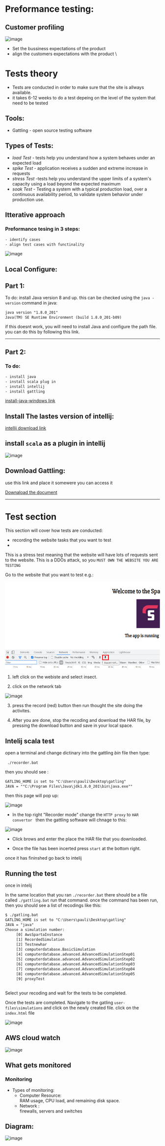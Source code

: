 # Preformance testing:
## Customer profiling 
![image](https://serendipity2.com/s2web/wp-content/uploads/2017/04/Customer-Profiling.jpg)
 - Set the bussiness expectations of the product 
 - align the customers expectations with the product \


# Tests theory
 - Tests are conducted in order to make sure that the site is allways available.  
 - it takes 6-12 weeks to do a test depeing on the level of the system that need to be tested
## Tools: 
- Gattling - open source testing software 
## Types of Tests: 
 - *load Test* - tests help you understand how a system behaves under an expected load
 - *spike Test* - application receives a sudden and extreme increase in requests
 - *stress Test* -tests help you understand the upper limits of a system's capacity using a load beyond the expected maximum
 - *soak Test* - Testing a system with a typical production load, over a continuous availability period, to validate system behavior under production use.

## Itterative approach 
### Preformance tesing in 3 steps:
    - identify cases
    - align test cases with functinality 
![image](https://www.smartsheet.com/sites/default/files/IC-Iterative-Process.jpg)
## Local Configure:
## Part 1:
To do:
install Java version 8 and up.
this can be checked using the `java -version` command in java:
```
java version "1.8.0_201"
Java(TM) SE Runtime Environment (build 1.8.0_201-b09)
```
if this doesnt work, you will need to install Java and configure the path file. you can do this by following this link. 
___
## Part 2:
### To do:
    - install java
    - install scala plug in 
    - install intellij
    - install gattling

[install-java-windows link](https://devwithus.com/install-java-windows-10/)

## Install The lastes version of intellij:

[intellij download link](https://www.jetbrains.com/idea/download/#section=windows)


## install `scala` as a plugin in intellij
![image](https://devskiller.com/wp-content/uploads/2018/05/Scala-Blog-post.png)

## Download Gattling:
use this link and place it somewere you can access it

[Downaload the document](https://gatling.io/docs/gatling/tutorials/installation/)

___
# Test section
This section will cover how tests are conducted:
- recording the website tasks that you want to test 
- 


This is a stress test meaning that the website will have lots of requests sent to the website. This is a DDOs attack, so you ` MUST OWN THE WEBSITE YOU ARE TESTING `


Go to the website that you want to test e.g.: 

![images](https://github.com/ViMitre/sre_gatling/raw/main/img/1.png)



1. left click on the webiste and select insect. 

2. click on the network tab

![image](https://docs.appdynamics.com/download/attachments/31820071/HARone.png?version=1&modificationDate=1418933961000&api=v2)

3. press the record (red) button then run thought the site doing the activites. 

4. After you are done, stop the recoding and download the HAR file, by pressing the download button and save in your local space. 

## Intelij scala test

open a terminal and change dictinary into the gattling *bin* file then type:

` ./recorder.bat`

then you should see :
```
GATLING_HOME is set to "C:\Users\pauli\Desktop\gatling"
JAVA = ""C:\Program Files\Java\jdk1.8.0_201\bin\java.exe""
```
then this page will pop up:

![image](https://gatling.io/docs/gatling/reference/current/http/recorder/images/recorder.png)

- In the top right "Recorder mode" change the `HTTP proxy` to `HAR convertor ` then the gattling software will chnage to this:


![image](https://automationrhapsody.com/wp-content/uploads/2015/09/Gatling-recorder-HAR.png)

- Click brows and enter the place the HAR file that you downloaded. 

- Once the file has been incerted press `start` at the bottom right.

once it has fininshed go back to intelij

## Running the test

once in intelij 

In the same location that you ran  `./recorder.bat`
there should be a file called `./gattling.bat`
run that command. once the command has been run, then you should see a list of recodings like this:
```
$ ./gatling.bat
GATLING_HOME is set to "C:\Users\pauli\Desktop\gatling"
JAVA = "java"
Choose a simulation number:
     [0] AwsSpartaInstance 
     [1] RecordedSimulation
     [2] Testnewhar
     [3] computerdatabase.BasicSimulation
     [4] computerdatabase.advanced.AdvancedSimulationStep01     
     [5] computerdatabase.advanced.AdvancedSimulationStep02     
     [6] computerdatabase.advanced.AdvancedSimulationStep03     
     [7] computerdatabase.advanced.AdvancedSimulationStep04     
     [8] computerdatabase.advanced.AdvancedSimulationStep05     
     [9] proxyTest


```
Select your recoding and wait for the tests to be completed.

Once the tests are completed. Navigate to the gatling `user-files\simulations` and click on the newly created file. 
click on the `index.html` file



![image](https://cdn2.hubspot.net/hubfs/208250/Blog_Images/gatlingapi2.png)

## AWS cloud watch

![image](http://cdn2.hubspot.net/hub/208250/file-2237421292-png/Blog_Images/AWSblog1.png?t=1418810526863)

## What gets monitored 
### Monitoring
- Types of monitoring:
    - Computer Resource: \
    RAM usage, CPU load, and remaining disk space.
    - Network :\
     firewalls, servers and switches 



## Diagram:
![image](https://encrypted-tbn0.gstatic.com/images?q=tbn:ANd9GcQ933_PAvaMHH_673RDmg1aUaWoBIx7TIJkrg&usqp=CAU)

